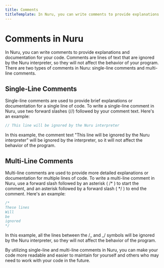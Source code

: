 ```yaml
---
title: Comments
titleTemplate: In Nuru, you can write comments to provide explanations and documentation for your code.
---
```


# Comments in Nuru

In Nuru, you can write comments to provide explanations and documentation for your code. Comments are lines of text that are ignored by the Nuru interpreter, so they will not affect the behavior of your program. There are two types of comments in Nuru: single-line comments and multi-line comments.

## Single-Line Comments

Single-line comments are used to provide brief explanations or documentation for a single line of code. To write a single-line comment in Nuru, use two forward slashes (//) followed by your comment text. Here's an example:

```go
// This line will be ignored by the Nuru interpreter
```

In this example, the comment text "This line will be ignored by the Nuru interpreter" will be ignored by the interpreter, so it will not affect the behavior of the program.

## Multi-Line Comments

Multi-line comments are used to provide more detailed explanations or documentation for multiple lines of code. To write a multi-line comment in Nuru, use a forward slash followed by an asterisk ( /* ) to start the comment, and an asterisk followed by a forward slash ( */ ) to end the comment. Here's an example:

```go
/*
These lines
Will
be
ignored
*/
```

In this example, all the lines between the /_ and _/ symbols will be ignored by the Nuru interpreter, so they will not affect the behavior of the program.

By utilizing single-line and multi-line comments in Nuru, you can make your code more readable and easier to maintain for yourself and others who may need to work with your code in the future.
